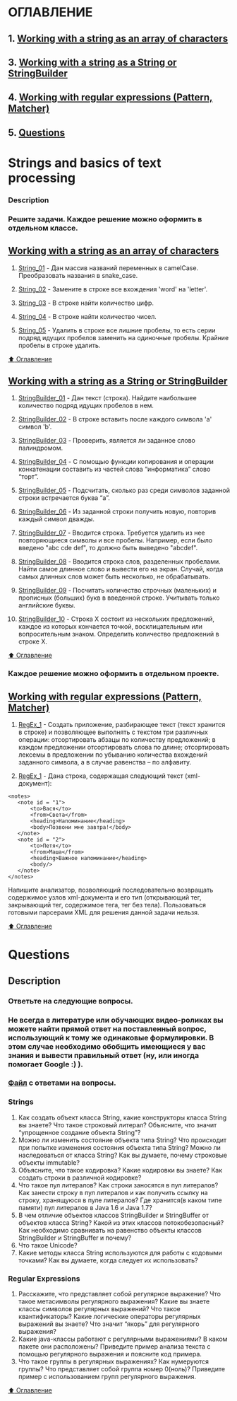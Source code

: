 # ОГЛАВЛЕНИЕ
## 1. [Working with a string as an array of characters](#Working-with-a-string-as-an-array-of-characters)
## 3. [Working with a string as a String or StringBuilder](#Working-with-a-string-as-a-String-or-StringBuilder)
## 4. [Working with regular expressions (Pattern, Matcher)](#Working-with-regular-expressions-(Pattern,-Matcher))
## 5. [Questions](#Questions)

# Strings and basics of text processing

### Description
### Решите задачи. Каждое решение можно оформить в отдельном классе.

## [Working with a string as an array of characters](https://github.com/vitalikulsha/java-course3/tree/master/3_StringCharArray)

1. [String_01](https://github.com/vitalikulsha/java-course3/blob/master/3_StringCharArray/String_01.java) - Дан массив названий переменных в camelCase. Преобразовать названия в snake_case.

2. [String_02](https://github.com/vitalikulsha/java-course3/blob/master/3_StringCharArray/String_02.java) - Замените в строке все вхождения 'word' на 'letter'.

3. [String_03](https://github.com/vitalikulsha/java-course3/blob/master/3_StringCharArray/String_03.java) - В строке найти количество цифр.

4. [String_04](https://github.com/vitalikulsha/java-course3/blob/master/3_StringCharArray/String_04.java) - В строке найти количество чисел.

5. [String_05](https://github.com/vitalikulsha/java-course3/blob/master/3_StringCharArray/String_05.java) - Удалить в строке все лишние пробелы, то есть серии подряд идущих пробелов заменить на одиночные пробелы. Крайние пробелы в строке удалить.

[:arrow_up: Оглавление](#ОГЛАВЛЕНИЕ)

## [Working with a string as a String or StringBuilder](https://github.com/vitalikulsha/java-course3/tree/master/4_StringAndStringBuilder)
1. [StringBuilder_01](https://github.com/vitalikulsha/java-course3/blob/master/4_StringAndStringBuilder/StringBuilder_01.java) - Дан текст (строка). Найдите наибольшее количество подряд идущих пробелов в нем.

2. [StringBuilder_02](https://github.com/vitalikulsha/java-course3/blob/master/4_StringAndStringBuilder/StringBuilder_02.java) - В строке вставить после каждого символа 'a' символ 'b'.

3. [StringBuilder_03](https://github.com/vitalikulsha/java-course3/blob/master/4_StringAndStringBuilder/StringBuilder_03.java) - Проверить, является ли заданное слово палиндромом.

4. [StringBuilder_04](https://github.com/vitalikulsha/java-course3/blob/master/4_StringAndStringBuilder/StringBuilder_04.java) - С помощью функции копирования и операции конкатенации составить из частей слова “информатика” слово “торт”.

5. [StringBuilder_05](https://github.com/vitalikulsha/java-course3/blob/master/4_StringAndStringBuilder/StringBuilder_05.java) - Подсчитать, сколько раз среди символов заданной строки встречается буква “а”.

6. [StringBuilder_06](https://github.com/vitalikulsha/java-course3/blob/master/4_StringAndStringBuilder/StringBuilder_06.java) - Из заданной строки получить новую, повторив каждый символ дважды.

7. [StringBuilder_07](https://github.com/vitalikulsha/java-course3/blob/master/4_StringAndStringBuilder/StringBuilder_07.java) - Вводится строка. Требуется удалить из нее повторяющиеся символы и все пробелы. Например, если было введено "abc cde def", то должно быть выведено "abcdef".

8. [StringBuilder_08](https://github.com/vitalikulsha/java-course3/blob/master/4_StringAndStringBuilder/StringBuilder_08.java) - Вводится строка слов, разделенных пробелами. Найти самое длинное слово и вывести его на экран. Случай, когда самых длинных слов может быть несколько, не обрабатывать.

9. [StringBuilder_09](https://github.com/vitalikulsha/java-course3/blob/master/4_StringAndStringBuilder/StringBuilder_09.java) - Посчитать количество строчных (маленьких) и прописных (больших) букв в введенной строке. Учитывать только английские буквы.

10. [StringBuilder_10](https://github.com/vitalikulsha/java-course3/blob/master/4_StringAndStringBuilder/StringBuilder_10.java) - Строка X состоит из нескольких предложений, каждое из которых кончается точкой, восклицательным или вопросительным знаком. Определить количество предложений в строке X.

[:arrow_up: Оглавление](#ОГЛАВЛЕНИЕ)

### Каждое решение можно оформить в отдельном проекте.

## [Working with regular expressions (Pattern, Matcher)](https://github.com/vitalikulsha/java-course3/tree/master/5_RegularExpressions)
1. [RegEx_1](https://github.com/vitalikulsha/java-course3/blob/master/5_RegularExpressions/RegEx_1.java) - Cоздать приложение, разбирающее текст (текст хранится в строке) и позволяющее выполнять с текстом три различных операции: отсортировать абзацы по количеству предложений; в каждом предложении отсортировать слова по длине; отсортировать лексемы в предложении по убыванию количества вхождений заданного символа, а в случае равенства – по алфавиту.

2. [RegEx_1](https://github.com/vitalikulsha/java-course3/blob/master/5_RegularExpressions/RegEx_1.java) - Дана строка, содержащая следующий текст (xml-документ):
 
```
<notes>
   <note id = "1">
       <to>Вася</to>
       <from>Света</from>
       <heading>Напоминание</heading>
       <body>Позвони мне завтра!</body>
   </note>
   <note id = "2">
       <to>Петя</to>
       <from>Маша</from>
       <heading>Важное напоминание</heading>
       <body/>
   </note>
</notes>
```

Напишите анализатор, позволяющий последовательно возвращать содержимое узлов xml-документа и его тип (открывающий тег, закрывающий тег, содержимое тега, тег без тела). Пользоваться готовыми парсерами XML для решения данной задачи нельзя.

[:arrow_up: Оглавление](#ОГЛАВЛЕНИЕ)

# Questions
## Description
### Ответьте на следующие вопросы.
### Не всегда в литературе или обучающих видео-роликах вы можете найти прямой ответ на поставленный вопрос, использующий к тому же одинаковые формулировки. В этом случае необходимо обобщить имеющиеся у вас знания и вывести правильный ответ (ну, или иногда помогает Google :) ).

### [Файл](https://github.com/vitalikulsha/java-course3/blob/master/StringsAndBasicsOfTextProcessingQuestions.docx) с ответами на вопросы.

### Strings

1. Как создать объект класса String, какие конструкторы класса String вы знаете? Что такое строковый литерал? Объясните, что значит “упрощенное создание объекта String”?
2. Можно ли изменить состояние объекта типа String? Что происходит при попытке изменения состояния объекта типа String? Можно ли наследоваться от класса String? Как вы думаете, почему строковые объекты immutable?
3. Объясните, что такое кодировка? Какие кодировки вы знаете? Как создать строки в различной кодировке?
4. Что такое пул литералов? Как строки заносятся в пул литералов? Как занести строку в пул литералов и как получить ссылку на строку, хранящуюся в пуле литералов? Где хранится(в каком типе памяти) пул литералов в Java 1.6 и Java 1.7?
5. В чем отличие объектов классов StringBuilder и StringBuffer от объектов класса String? Какой из этих классов потокобезопасный? Как необходимо сравнивать на равенство объекты классов StringBuilder и StringBuffer и почему?
6. Что такое Unicode?
7. Какие методы класса String используются для работы с кодовыми точками? Как вы думаете, когда следует их использовать?
 
### Regular Expressions

1. Расскажите, что представляет собой регулярное выражение? Что такое метасимволы регулярного выражения? Какие вы знаете классы символов регулярных выражений? Что такое квантификаторы? Какие логические операторы регулярных выражений вы знаете? Что значит “якорь” для регулярного выражения?
2. Какие java-классы работают с регулярными выражениями? В каком пакете они расположены? Приведите пример анализа текста с помощью регулярного выражения и поясните код примера.
3. Что такое группы в регулярных выражениях? Как нумеруются группы? Что представляет собой группа номер 0(ноль)? Приведите пример с использованием групп регулярного выражения.

[:arrow_up: Оглавление](#ОГЛАВЛЕНИЕ)
